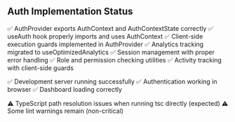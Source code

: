 ## Auth Implementation Status

✅ AuthProvider exports AuthContext and AuthContextState correctly
✅ useAuth hook properly imports and uses AuthContext
✅ Client-side execution guards implemented in AuthProvider
✅ Analytics tracking migrated to useOptimizedAnalytics
✅ Session management with proper error handling
✅ Role and permission checking utilities
✅ Activity tracking with client-side guards

✅ Development server running successfully
✅ Authentication working in browser
✅ Dashboard loading correctly

⚠️ TypeScript path resolution issues when running tsc directly (expected)
⚠️ Some lint warnings remain (non-critical)
